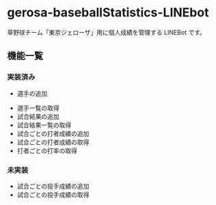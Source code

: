 # gerosa-baseballStatistics-LINEbot
草野球チーム「東京ジェローザ」用に個人成績を管理する LINEBot です。

## 機能一覧
### 実装済み
- 選手の追加
<!-- 　登録,{名前},{背番号},{打ち},{投げ}　を送信で登録される -->
- 選手一覧の取得
- 試合結果の追加
- 試合結果一覧の取得
- 試合ごとの打者成績の追加
- 試合ごとの打者成績の取得
- 打者ごとの打率の取得

### 未実装
- 試合ごとの投手成績の追加
- 試合ごとの投手成績の取得



